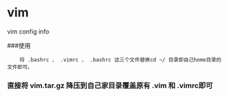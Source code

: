 # vim
vim config info

###使用
```
	将 .bashrc 、 .vimrc 、 .bashrc 这三个文件替换cd ~/ 目录即自己home目录的文件即可。
```

### 直接将 vim.tar.gz 降压到自己家目录覆盖原有 .vim 和 .vimrc即可
